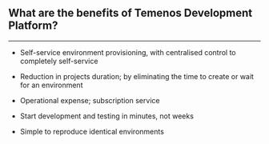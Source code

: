## **What are the benefits of Temenos Development Platform?**

----------

- Self-service environment provisioning, with centralised control to completely self-service

- Reduction in projects duration; by eliminating the time to create or wait for an environment

- Operational expense; subscription service 

- Start development and testing in minutes, not weeks

- Simple to reproduce identical environments

